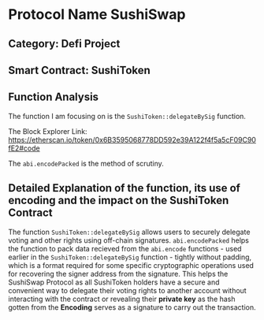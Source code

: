# Protocol Name SushiSwap
## Category: Defi Project 
## Smart Contract: SushiToken

## Function Analysis

The function I am focusing on is the `SushiToken::delegateBySig` function.

The Block Explorer Link: https://etherscan.io/token/0x6B3595068778DD592e39A122f4f5a5cF09C90fE2#code 

The `abi.encodePacked` is the method of scrutiny.

## Detailed Explanation of the function, its use of encoding and the impact on the SushiToken Contract

The function `SushiToken::delegateBySig` allows users to securely delegate voting and other rights using off-chain 
signatures. `abi.encodePacked` helps the function to pack data recieved from the `abi.encode` functions - used earlier in 
the `SushiToken::delegateBySig` function -  tightly without padding, which is a format required for some specific cryptographic
operations used for recovering the signer address from the signature. This helps the SushiSwap Protocol as all SushiToken holders have a secure and convenient way to delegate their voting rights to another account without interacting with the contract or revealing their **private key** as the hash gotten from the **Encoding** serves as a signature to carry out the transaction.

